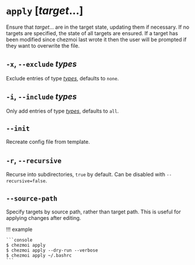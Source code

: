 # `apply` [*target*...]

Ensure that *target*... are in the target state, updating them if necessary. If
no targets are specified, the state of all targets are ensured. If a target has
been modified since chezmoi last wrote it then the user will be prompted if
they want to overwrite the file.

## `-x`, `--exclude` *types*

Exclude entries of type [*types*](../command-line-flags/common.md#available-types),  defaults to `none`.

## `-i`, `--include` *types*

Only add entries of type [*types*](../command-line-flags/common.md#available-types), defaults to `all`.

## `--init`

Recreate config file from template.

## `-r`, `--recursive`

Recurse into subdirectories, `true` by default. Can be disabled with `--recursive=false`.

## `--source-path`

Specify targets by source path, rather than target path. This is useful for
applying changes after editing.

!!! example

    ```console
    $ chezmoi apply
    $ chezmoi apply --dry-run --verbose
    $ chezmoi apply ~/.bashrc
    ```
